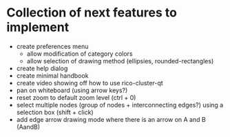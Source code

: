 # Collection of next features to implement

* create preferences menu
	* allow modification of category colors
	* allow selection of drawing method (ellipsies, rounded-rectangles)
* create help dialog
* create minimal handbook
* create video showing off how to use rico-cluster-qt
* pan on whiteboard (using arrow keys?)
* reset zoom to default zoom level (ctrl + 0)
* select multiple nodes (group of nodes + interconnecting edges?) using a selection box (shift + click)
* add edge arrow drawing mode where there is an arrow on A and B (AandB)
